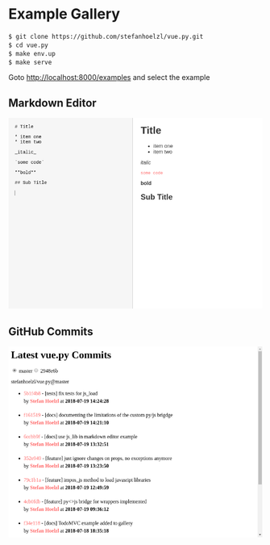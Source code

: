 # Example Gallery

```bash
$ git clone https://github.com/stefanhoelzl/vue.py.git
$ cd vue.py
$ make env.up
$ make serve
```
Goto [http://localhost:8000/examples](http://localhost:8000/examples) and select the example

## Markdown Editor
[![Markdown Editor Screenshot](https://raw.githubusercontent.com/stefanhoelzl/ci-results/vue.py/master/examples/markdown_editor.png)](https://github.com/stefanhoelzl/vue.py/tree/master/examples/markdown_editor)

## GitHub Commits
[![GitHub Commits Screenshot](https://raw.githubusercontent.com/stefanhoelzl/ci-results/vue.py/master/examples/github_commits.png)](https://github.com/stefanhoelzl/vue.py/tree/master/examples/github_commits)

